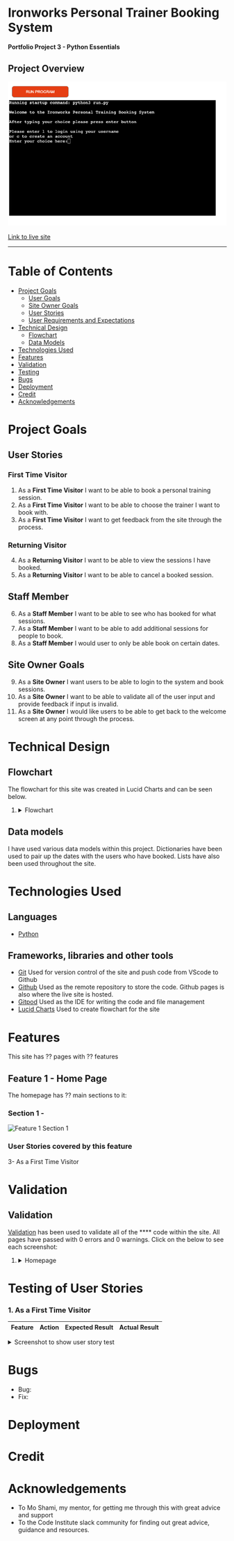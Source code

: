 # Ironworks Personal Trainer Booking System

**Portfolio Project 3 - Python Essentials**

## Project Overview

![Main Mockup](https://github.com/charliewatson1504/CI_PP3_Ironworks/blob/main/docs/mockup/mockup.png)

[Link to live site](https://ironworks-booking.herokuapp.com/)

---

# Table of Contents

- [Project Goals](#project-goals)
    - [User Goals](#user-goals)
    - [Site Owner Goals](#user-goals)
    - [User Stories](#user-stories)
    - [User Requirements and Expectations](#user-requirements-and-expectations)
- [Technical Design](#technical-design)
    - [Flowchart](#flowchart)
    - [Data Models](#data-models)
- [Technologies Used](#technologies-used)
- [Features](#features)
- [Validation](#validation)
- [Testing](#testing)
- [Bugs](#bugs)
- [Deployment](#deployment)
- [Credit](#credit)
- [Acknowledgements](#acknowledgements)
# Project Goals

## User Stories

### First Time Visitor

1. As a **First Time Visitor** I want to be able to book a personal training session.
2. As a **First Time Visitor** I want to be able to choose the trainer I want to book with.
3. As a **First Time Visitor** I want to get feedback from the site through the process.

### Returning Visitor

4. As a **Returning Visitor** I want to be able to view the sessions I have booked.
5. As a **Returning Visitor** I want to be able to cancel a booked session.

## Staff Member

6. As a **Staff Member** I want to be able to see who has booked for what sessions.
7. As a **Staff Member** I want to be able to add additional sessions for people to book.
8. As a **Staff Member** I would user to only be able book on certain dates.

## Site Owner Goals

9. As a **Site Owner** I want users to be able to login to the system and book sessions.
10. As a **Site Owner** I want to be able to validate all of the user input and provide feedback if input is invalid.
11. As a **Site Owner** I would like users to be able to get back to the welcome screen at any point through the process.

# Technical Design

## Flowchart
The flowchart for this site was created in Lucid Charts and can be seen below.
1. <details><summary>Flowchart</summary><img src="https://github.com/charliewatson1504/CI_PP3_Ironworks/blob/main/docs/flowchart/ironworks-flowchart.png"></details>

## Data models
I have used various data models within this project. Dictionaries have been used to pair up the dates with the users who have booked. Lists have also been used throughout the site.

# Technologies Used

## Languages
- [Python](https://en.wikipedia.org/wiki/Python_(programming_language))
## Frameworks, libraries and other tools
- [Git](https://git-scm.com/)
Used for version control of the site and push code from VScode to Github
- [Github](https://github.com/)
Used as the remote repository to store the code. Github pages is also where the live site is hosted.
- [Gitpod](https://www.gitpod.io/)
Used as the IDE for writing the code and file management
- [Lucid Charts](https://www.lucidchart.com/)
Used to create flowchart for the site

# Features
This site has ?? pages with ?? features
## Feature 1 - Home Page
The homepage has ?? main sections to it:

### Section 1 -

![Feature 1 Section 1](#)

### User Stories covered by this feature
3- As a First Time Visitor

# Validation
## Validation
[Validation]() has been used to validate all of the **** code within the site. All pages have passed with 0 errors and 0 warnings. Click on the below to see each screenshot:
1. <details><summary>Homepage</summary><img src="#"></details>

# Testing of User Stories
### 1. As a First Time Visitor

|Feature|Action|Expected Result|Actual Result|
|---|---|---|---| 

<details><summary>Screenshot to show user story test</summary><img src="#"></details>

# Bugs
- Bug:
- Fix:

# Deployment

# Credit

# Acknowledgements
- To Mo Shami, my mentor, for getting me through this with great advice and support
- To the Code Institute slack community for finding out great advice, guidance and resources.